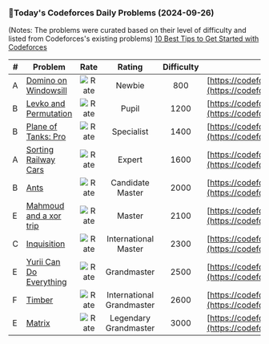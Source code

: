 ### 🌟Today's Codeforces Daily Problems (2024-09-26)
(Notes: The problems were curated based on their level of difficulty and listed from Codeforces's existing problems)
[10 Best Tips to Get Started with Codeforces](https://github.com/ika9810/Codeforces-Daily-Problems/blob/main/10%20Best%20Tips%20to%20Get%20Started%20with%20Codeforces.md)

| # | Problem | Rate| Rating | Difficulty | Contest |
|---| ----- | :--------: | :----------: | :----------: | ---------- |
|A|[Domino on Windowsill](https://codeforces.com/contest/1499/problem/A)|![Rate](https://img.shields.io/badge/Newbie-800-lightgrey)|Newbie|800|[https://codeforces.com/contest/1499](https://codeforces.com/contest/1499)|
|B|[Levko and Permutation](https://codeforces.com/contest/361/problem/B)|![Rate](https://img.shields.io/badge/Pupil-1200-brightgreen)|Pupil|1200|[https://codeforces.com/contest/361](https://codeforces.com/contest/361)|
|B|[Plane of Tanks: Pro](https://codeforces.com/contest/175/problem/B)|![Rate](https://img.shields.io/badge/Specialist-1400-9cf)|Specialist|1400|[https://codeforces.com/contest/175](https://codeforces.com/contest/175)|
|A|[Sorting Railway Cars](https://codeforces.com/contest/605/problem/A)|![Rate](https://img.shields.io/badge/Expert-1600-blue)|Expert|1600|[https://codeforces.com/contest/605](https://codeforces.com/contest/605)|
|B|[Ants](https://codeforces.com/contest/317/problem/B)|![Rate](https://img.shields.io/badge/Candidate%20Master-2000-blueviolet)|Candidate Master|2000|[https://codeforces.com/contest/317](https://codeforces.com/contest/317)|
|E|[Mahmoud and a xor trip](https://codeforces.com/contest/766/problem/E)|![Rate](https://img.shields.io/badge/Master-2100-orange)|Master|2100|[https://codeforces.com/contest/766](https://codeforces.com/contest/766)|
|C|[Inquisition](https://codeforces.com/contest/62/problem/C)|![Rate](https://img.shields.io/badge/International%20Master-2300-orange)|International Master|2300|[https://codeforces.com/contest/62](https://codeforces.com/contest/62)|
|E|[Yurii Can Do Everything](https://codeforces.com/contest/1438/problem/E)|![Rate](https://img.shields.io/badge/Grandmaster-2500-red)|Grandmaster|2500|[https://codeforces.com/contest/1438](https://codeforces.com/contest/1438)|
|F|[Timber](https://codeforces.com/contest/1821/problem/F)|![Rate](https://img.shields.io/badge/International%20Grandmaster-2600-red)|International Grandmaster|2600|[https://codeforces.com/contest/1821](https://codeforces.com/contest/1821)|
|E|[Matrix](https://codeforces.com/contest/243/problem/E)|![Rate](https://img.shields.io/badge/Legendary%20Grandmaster-3000-red)|Legendary Grandmaster|3000|[https://codeforces.com/contest/243](https://codeforces.com/contest/243)|
